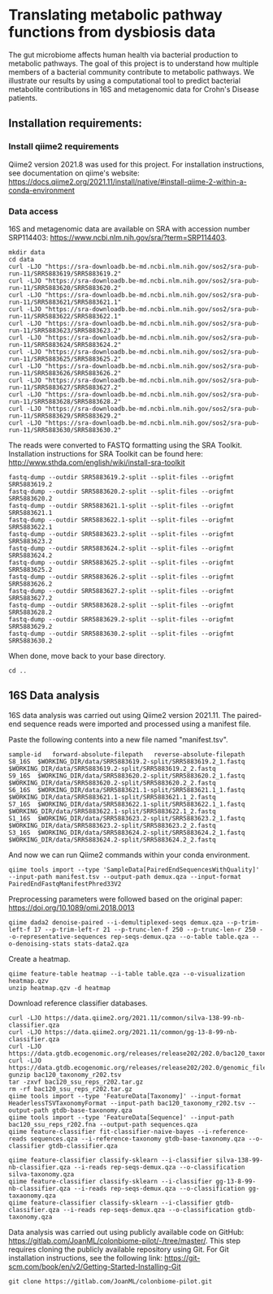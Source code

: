 # Translating metabolic pathway functions from dysbiosis data
The gut microbiome affects human health via bacterial production to metabolic pathways. The goal of this project is to understand how multiple members of a bacterial community contribute to metabolic pathways. We illustrate our results by using a computational tool to predict bacterial metabolite contributions in 16S and metagenomic data for Crohn's Disease patients.

## Installation requirements:

### Install qiime2 requirements
Qiime2 version 2021.8 was used for this project. For installation instructions, see documentation on qiime's website: https://docs.qiime2.org/2021.11/install/native/#install-qiime-2-within-a-conda-environment

### Data access
16S and metagenomic data are available on SRA with accession number SRP114403: https://www.ncbi.nlm.nih.gov/sra/?term=SRP114403.

```
mkdir data
cd data
curl -LJO "https://sra-downloadb.be-md.ncbi.nlm.nih.gov/sos2/sra-pub-run-11/SRR5883619/SRR5883619.2"
curl -LJO "https://sra-downloadb.be-md.ncbi.nlm.nih.gov/sos2/sra-pub-run-11/SRR5883620/SRR5883620.2"
curl -LJO "https://sra-downloadb.be-md.ncbi.nlm.nih.gov/sos2/sra-pub-run-11/SRR5883621/SRR5883621.1"
curl -LJO "https://sra-downloadb.be-md.ncbi.nlm.nih.gov/sos2/sra-pub-run-11/SRR5883622/SRR5883622.1"
curl -LJO "https://sra-downloadb.be-md.ncbi.nlm.nih.gov/sos2/sra-pub-run-11/SRR5883623/SRR5883623.2"
curl -LJO "https://sra-downloadb.be-md.ncbi.nlm.nih.gov/sos2/sra-pub-run-11/SRR5883624/SRR5883624.2"
curl -LJO "https://sra-downloadb.be-md.ncbi.nlm.nih.gov/sos2/sra-pub-run-11/SRR5883625/SRR5883625.2"
curl -LJO "https://sra-downloadb.be-md.ncbi.nlm.nih.gov/sos2/sra-pub-run-11/SRR5883626/SRR5883626.2"
curl -LJO "https://sra-downloadb.be-md.ncbi.nlm.nih.gov/sos2/sra-pub-run-11/SRR5883627/SRR5883627.2"
curl -LJO "https://sra-downloadb.be-md.ncbi.nlm.nih.gov/sos2/sra-pub-run-11/SRR5883628/SRR5883628.2"
curl -LJO "https://sra-downloadb.be-md.ncbi.nlm.nih.gov/sos2/sra-pub-run-11/SRR5883629/SRR5883629.2"
curl -LJO "https://sra-downloadb.be-md.ncbi.nlm.nih.gov/sos2/sra-pub-run-11/SRR5883630/SRR5883630.2"
```

The reads were converted to FASTQ formatting using the SRA Toolkit. Installation instructions for SRA Toolkit can be found here: http://www.sthda.com/english/wiki/install-sra-toolkit

```
fastq-dump --outdir SRR5883619.2-split --split-files --origfmt SRR5883619.2
fastq-dump --outdir SRR5883620.2-split --split-files --origfmt SRR5883620.2
fastq-dump --outdir SRR5883621.1-split --split-files --origfmt SRR5883621.1
fastq-dump --outdir SRR5883622.1-split --split-files --origfmt SRR5883622.1
fastq-dump --outdir SRR5883623.2-split --split-files --origfmt SRR5883623.2
fastq-dump --outdir SRR5883624.2-split --split-files --origfmt SRR5883624.2
fastq-dump --outdir SRR5883625.2-split --split-files --origfmt SRR5883625.2
fastq-dump --outdir SRR5883626.2-split --split-files --origfmt SRR5883626.2
fastq-dump --outdir SRR5883627.2-split --split-files --origfmt SRR5883627.2
fastq-dump --outdir SRR5883628.2-split --split-files --origfmt SRR5883628.2
fastq-dump --outdir SRR5883629.2-split --split-files --origfmt SRR5883629.2
fastq-dump --outdir SRR5883630.2-split --split-files --origfmt SRR5883630.2
```

When done, move back to your base directory.
```
cd ..
```

## 16S Data analysis
16S data analysis was carried out using Qiime2 version 2021.11. The paired-end sequence reads were imported and processed using a manifest file.

Paste the following contents into a new file named "manifest.tsv".
```
sample-id	forward-absolute-filepath	reverse-absolute-filepath
S8_16S	$WORKING_DIR/data/SRR5883619.2-split/SRR5883619.2_1.fastq	$WORKING_DIR/data/SRR5883619.2-split/SRR5883619.2_2.fastq
S9_16S	$WORKING_DIR/data/SRR5883620.2-split/SRR5883620.2_1.fastq	$WORKING_DIR/data/SRR5883620.2-split/SRR5883620.2_2.fastq
S6_16S	$WORKING_DIR/data/SRR5883621.1-split/SRR5883621.1_1.fastq	$WORKING_DIR/data/SRR5883621.1-split/SRR5883621.1_2.fastq
S7_16S	$WORKING_DIR/data/SRR5883622.1-split/SRR5883622.1_1.fastq	$WORKING_DIR/data/SRR5883622.1-split/SRR5883622.1_2.fastq
S1_16S	$WORKING_DIR/data/SRR5883623.2-split/SRR5883623.2_1.fastq	$WORKING_DIR/data/SRR5883623.2-split/SRR5883623.2_2.fastq
S3_16S	$WORKING_DIR/data/SRR5883624.2-split/SRR5883624.2_1.fastq	$WORKING_DIR/data/SRR5883624.2-split/SRR5883624.2_2.fastq
```

And now we can run Qiime2 commands within your conda environment.
```
qiime tools import --type 'SampleData[PairedEndSequencesWithQuality]' --input-path manifest.tsv --output-path demux.qza --input-format PairedEndFastqManifestPhred33V2
```

Preprocessing parameters were followed based on the original paper: https://doi.org/10.1089/omi.2018.0013
```
qiime dada2 denoise-paired --i-demultiplexed-seqs demux.qza --p-trim-left-f 17 --p-trim-left-r 21 --p-trunc-len-f 250 --p-trunc-len-r 250 --o-representative-sequences rep-seqs-demux.qza --o-table table.qza --o-denoising-stats stats-data2.qza
```

Create a heatmap.
```
qiime feature-table heatmap --i-table table.qza --o-visualization heatmap.qzv
unzip heatmap.qzv -d heatmap
```

Download reference classifier databases. 
```
curl -LJO https://data.qiime2.org/2021.11/common/silva-138-99-nb-classifier.qza
curl -LJO https://data.qiime2.org/2021.11/common/gg-13-8-99-nb-classifier.qza
curl -LJO https://data.gtdb.ecogenomic.org/releases/release202/202.0/bac120_taxonomy_r202.tsv.gz
curl -LJO https://data.gtdb.ecogenomic.org/releases/release202/202.0/genomic_files_reps/bac120_ssu_reps_r202.tar.gz
gunzip bac120_taxonomy_r202.tsv
tar -zxvf bac120_ssu_reps_r202.tar.gz
rm -rf bac120_ssu_reps_r202.tar.gz
qiime tools import --type 'FeatureData[Taxonomy]' --input-format HeaderlessTSVTaxonomyFormat --input-path bac120_taxonomy_r202.tsv --output-path gtdb-base-taxonomy.qza
qiime tools import --type 'FeatureData[Sequence]' --input-path bac120_ssu_reps_r202.fna --output-path sequences.qza
qiime feature-classifier fit-classifier-naive-bayes --i-reference-reads sequences.qza --i-reference-taxonomy gtdb-base-taxonomy.qza --o-classifier gtdb-classifier.qza

qiime feature-classifier classify-sklearn --i-classifier silva-138-99-nb-classifier.qza --i-reads rep-seqs-demux.qza --o-classification silva-taxonomy.qza
qiime feature-classifier classify-sklearn --i-classifier gg-13-8-99-nb-classifier.qza --i-reads rep-seqs-demux.qza --o-classification gg-taxaonomy.qza
qiime feature-classifier classify-sklearn --i-classifier gtdb-classifier.qza --i-reads rep-seqs-demux.qza --o-classification gtdb-taxonomy.qza
```

Data analysis was carried out using publicly available code on GitHub: https://gitlab.com/JoanML/colonbiome-pilot/-/tree/master/. This step requires cloning the publicly available repository using Git. For Git installation instructions, see the following link: https://git-scm.com/book/en/v2/Getting-Started-Installing-Git 

```
git clone https://gitlab.com/JoanML/colonbiome-pilot.git
```
